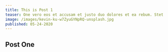 ```yaml
---
title: This is Post 1
teaser: One vero eos et accusam et justo duo dolores et ea rebum. Stet clita kasd gubergren, no sea takimata sanctus est Lorem ipsum dolor sit amet. Duo dolores et
image: /images/kevin-ku-w7ZyuGYNpRQ-unsplash.jpg
published: 05-24-2020
---
```


## Post One
